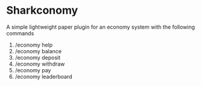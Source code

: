 # Sharkconomy

A simple lightweight paper plugin for an economy system with the following commands

1. /economy help
2. /economy balance
3. /economy deposit
4. /economy withdraw
5. /economy pay
6. /economy leaderboard
